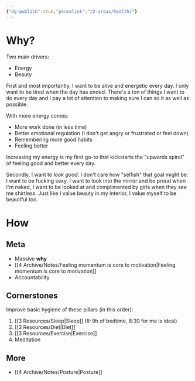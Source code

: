 ```yaml
---
{"dg-publish":true,"permalink":"/2-areas/health/"}
---
```


# Why?
Two main drivers:
- Energy
- Beauty

First and most importantly, I want to be alive and energetic every day. I only want to be tired when the day has ended. There's a ton of things I want to do every day and I pay a lot of attention to making sure I can so it as well as possible.

With more energy comes:
- More work done (in less time)
- Better emotional regulation (I don't get angry or frustrated or feel down)
- Remembering more good habits
- Feeling better

Increasing my energy is my first go-to that kickstarts the "upwards spiral" of feeling good and better every day.

Secondly, I want to *look good*. I don't care how "selfish" that goal might be. I want to be fucking sexy. I want to look into the mirror and be proud when I'm naked, I want to be looked at and complimented by girls when they see me shirtless. Just like I value beauty in my interior, I value myself to be beautiful too.

# How
## Meta
- Massive **why**
- [[4 Archive/Notes/Feeling momentum is core to motivation\|Feeling momentum is core to motivation]]
- Accountability

## Cornerstones
Improve basic hygiene of these pillars (in this order):
1. [[3 Resources/Sleep\|Sleep]] (8-9h of bedtime, 8:30 for me is ideal)
2. [[3 Resources/Diet\|Diet]]
3. [[3 Resources/Exercise\|Exercise]]
4. Meditation

## More
- [[4 Archive/Notes/Posture\|Posture]]


